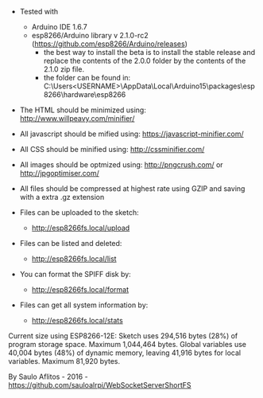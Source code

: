 - Tested with
  - Arduino IDE 1.6.7
  - esp8266/Arduino library v 2.1.0-rc2 (https://github.com/esp8266/Arduino/releases)
    - the best way to install the beta is to install the stable release and replace the contents of the 2.0.0 folder by the contents of the 2.1.0 zip file.
    - the folder can be found in: C:\Users\<USERNAME>\AppData\Local\Arduino15\packages\esp8266\hardware\esp8266
  
- The HTML should be minimized using: http://www.willpeavy.com/minifier/
- All javascript should be mified using: https://javascript-minifier.com/
- All CSS should be minified using: http://cssminifier.com/
- All images should be optmized using: http://pngcrush.com/ or http://jpgoptimiser.com/
- All files should be compressed at highest rate using GZIP and saving with a extra .gz extension
- Files can be uploaded to the sketch:
  - http://esp8266fs.local/upload
- Files can be listed and deleted:
  - http://esp8266fs.local/list
- You can format the SPIFF disk by:
  - http://esp8266fs.local/format
- Files can get all system information by:
  - http://esp8266fs.local/stats
  
Current size using ESP8266-12E:
Sketch uses            294,516 bytes (28%) of program storage space. 
             Maximum 1,044,464 bytes.
Global variables use    40,004 bytes (48%) of dynamic memory, 
             leaving    41,916 bytes for local variables. 
             Maximum    81,920 bytes.
             
By Saulo Aflitos - 2016 - https://github.com/sauloalrpi/WebSocketServerShortFS